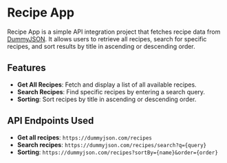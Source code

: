 # Recipe App

Recipe App is a simple API integration project that fetches recipe data from [DummyJSON](https://dummyjson.com/docs/recipes). It allows users to retrieve all recipes, search for specific recipes, and sort results by title in ascending or descending order.

## Features

- **Get All Recipes**: Fetch and display a list of all available recipes.
- **Search Recipes**: Find specific recipes by entering a search query.
- **Sorting**: Sort recipes by title in ascending or descending order.

## API Endpoints Used

- **Get all recipes**: `https://dummyjson.com/recipes`
- **Search recipes**: `https://dummyjson.com/recipes/search?q={query}`
- **Sorting**: `https://dummyjson.com/recipes?sortBy={name}&order={order}`